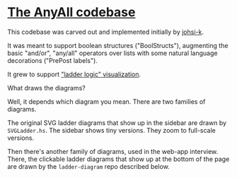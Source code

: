 # [The AnyAll codebase](https://github.com/smucclaw/dsl/tree/main/lib/haskell/anyall)

This codebase was carved out and implemented initially by [johsi-k](https://github.com/orgs/smucclaw/people/johsi-k).

It was meant to support boolean structures ("BoolStructs"), augmenting
the basic "and/or", "any/all" operators over lists with some natural
language decorations ("PrePost labels").

It grew to support ["ladder logic" visualization](https://drive.google.com/drive/folders/1y7TssfA925VuyuAt8VBaNxlRTo8KyqlS).

What draws the diagrams?

Well, it depends which diagram you mean. There are two families of diagrams.

The original SVG ladder diagrams that show up in the sidebar are drawn by `SVGLadder.hs`. The sidebar shows tiny versions. They zoom to full-scale versions.

Then there's another family of diagrams, used in the web-app
interview. There, the clickable ladder diagrams that show up at the
bottom of the page are drawn by the `ladder-diagram` repo described
below.
